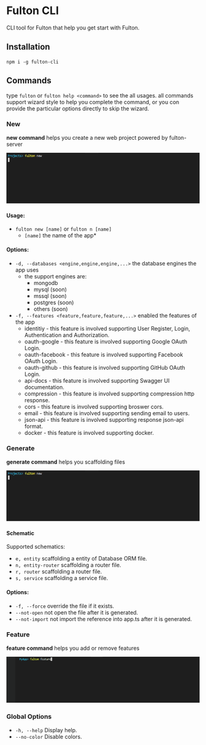 # Fulton CLI

CLI tool for Fulton that help you get start with Fulton.


## Installation

```
npm i -g fulton-cli
```

## Commands
type `fulton` or `fulton help <command>` to see the all usages. all commands support wizard style to help you complete the command, or you con provide the particular options directly to skip the wizard.

### New
**new command** helps you create a new web project powered by fulton-server

![fulton-new](/screenshots/fulton-new.gif)

#### Usage:
* `fulton new [name]` or `fulton n [name]`
    * `[name]` the name of the app*

#### Options:
* `-d, --databases <engine,engine,engine,...>` the database engines the app uses
    * the support engines are: 
        * mongodb
        * mysql (soon) 
        * mssql (soon) 
        * postgres (soon) 
        * others (soon) 
* `-f, --features <feature,feature,feature,...>` enabled the features of the app
    * identitiy - this feature is involved supporting User Register, Login, Authentication and Authorization.
    * oauth-google - this feature is involved supporting Google OAuth Login.
    * oauth-facebook - this feature is involved supporting Facebook OAuth Login.
    * oauth-github - this feature is involved supporting GitHub OAuth Login.
    * api-docs - this feature is involved supporting Swagger UI documentation.
    * compression - this feature is involved supporting compression http response.
    * cors - this feature is involved supporting broswer cors.
    * email - this feature is involved supporting sending email to users.
    * json-api - this feature is involved supporting response json-api format.
    * docker - this feature is involved supporting docker.

### Generate
**generate command** helps you scaffolding files

![fulton-new](/screenshots/fulton-new.gif)

#### Schematic
Supported schematics:
* `e, entity` scaffolding a entity of Database ORM file.
* `n, entity-router` scaffolding a router file.
* `r, router` scaffolding a router file.
* `s, service` scaffolding a service file.

#### Options:
* `-f, --force` override the file if it exists.
* `--not-open` not open the file after it is generated.
* `--not-import` not import the reference into app.ts after it is generated.

### Feature
**feature command** helps you add or remove features

![fulton-feature](/screenshots/fulton-feature.gif)

### Global Options
* `-h, --help` Display help.
* `--no-color` Disable colors.
